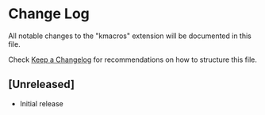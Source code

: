 # Change Log

All notable changes to the "kmacros" extension will be documented in this file.

Check [Keep a Changelog](http://keepachangelog.com/) for recommendations on how to structure this file.

## [Unreleased]

- Initial release